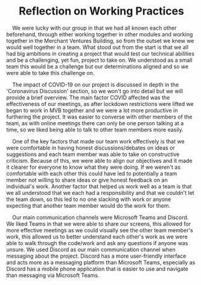 <h1 align="center">Reflection on Working Practices</h1>

<p>&nbsp;&nbsp;&nbsp;&nbsp;We were lucky with our group in that we had all known each other beforehand, through either working together in other modules 
and working together in the Merchant Ventures Building, so from the outset we knew we would well together in a team. What stood out from the 
start is that we all had big ambitions in creating a project that would test our technical abilities and be a challenging, yet fun, project to take on. We understood as a small team this would be a challenge but our determinations aligned and so we were able to take this challenge on.</p>

<p>&nbsp;&nbsp;&nbsp;&nbsp;The impact of COVID-19 on our project is discussed in depth in the 'Coronavirus Discussion' section, so we won't go into detail but we will provide a brief overview. The main factor COVID affected was the effectiveness of our meetings, as after lockdown restrictions were lifted we began to work 
in MVB together and we were a lot more productive in furthering the project. It was easier to converse with other members of the team, as with online 
meetings there can only be one person talking at a time, so we liked being able to talk to other team members more easily.</p>

<p>&nbsp;&nbsp;&nbsp;&nbsp;One of the key factors that made our team work effectively is that we were comfortable in having honest discussions/debates on ideas or suggestions and each team member was able to take on constructive criticism. Because of this, we were able to align our objectives and it made it clearer for everyone to know what they were doing. If we weren't as comfortable with each other this could have led to potentially a  team member not willing to share ideas or give honest feedback on an individual's work. Another factor that helped us work well as a team is that we all understood that we each had 
a responsibility and that we couldn't let the team down, so this led to no one slacking with work or anyone expecting that another team 
member would do the work for them.</p>

<p>&nbsp;&nbsp;&nbsp;&nbsp;Our main communication channels were Microsoft Teams and Discord. We liked Teams in that we were able to share our screens, 
this allowed for more effective meetings as we could visually see the other team member's work, this allowed us to better understand each other's work as we were able to walk through the code/work and ask any questions if anyone was unsure. We used Discord as our main communication channel when messaging about the project. Discord has a more user-friendly interface and acts more as a messaging platform than Microsoft Teams, especially as Discord has a 
mobile phone application that is easier to use and navigate than messaging via Microsoft Teams.</p>



